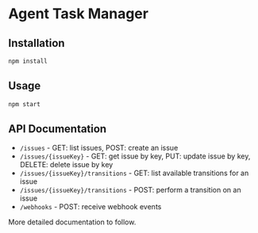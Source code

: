 # Agent Task Manager

## Installation

```bash
npm install
```

## Usage

```bash
npm start
```

## API Documentation

*   `/issues` - GET: list issues, POST: create an issue
*   `/issues/{issueKey}` - GET: get issue by key, PUT: update issue by key, DELETE: delete issue by key
*   `/issues/{issueKey}/transitions` - GET: list available transitions for an issue
*   `/issues/{issueKey}/transitions` - POST: perform a transition on an issue
*   `/webhooks` - POST: receive webhook events

More detailed documentation to follow.
